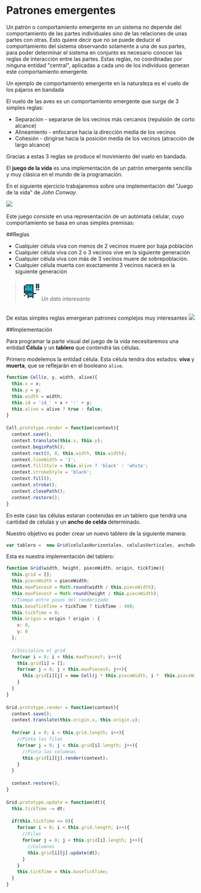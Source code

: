 # Patrones emergentes

Un patrón o comportamiento emergente en un sistema no depende del comportamiento de las partes individuales sino de las relaciones de unas partes con otras. Esto quiere decir que no se puede deducir el comportamiento del sistema observando solamente a una de sus partes, para poder determinar el sistema en conjunto es necesario conocer las reglas de interacción entre las partes.
Estas reglas, no coordinadas por ninguna entidad "central", aplicadas a cada uno de los individuos generan este comportamiento emergente.

Un ejemplo de comportamiento emergente en la naturaleza es el vuelo de los pájaros en bandada

El vuelo de las aves es un comportamiento emergente que surge de 3 simples reglas:

- Separación - separarse de los vecinos más cercanos (repulsión de corto alcance)
- Alineamiento - enfocarse hacia la dirección media de los vecinos
- Cohesión - dirigirse hacia la posición media de los vecinos (atracción de largo alcance)

Gracias a estas 3 reglas se produce el movimiento del vuelo en bandada.

El **juego de la vida** es una implementación de un patrón emergente sencilla y muy clásica en el mundo de la programación.

En el siguiente ejercicio trabajaremos sobre una implementación del "Juego de la vida" de _John Conway_. 

![](http://upload.wikimedia.org/wikipedia/commons/9/99/Game_of_life_glider_gun.png)

Este juego consiste en una representación de un autómata celular, cuyo comportamiento se basa en unas simples premisas:

##Reglas
- Cualquier célula viva con menos de 2 vecinos muere por baja población
- Cualquier célula viva con 2 o 3 vecinos vive en la siguiente generación
- Cualquier célula viva con más de 3 vecinos muere de sobrepoblación.
- Cualquier célula muerta con exactamente 3 vecinos nacerá en la siguiente generación

>###### ![](https://github.com/rafinskipg/introductioncanvas/raw/master/img/interesting_icon.png) Un dato interesante
De estas simples reglas emergeran patrones complejos muy interesantes
![](http://upload.wikimedia.org/wikipedia/commons/e/e5/Gospers_glider_gun.gif)

##Implementación

Para programar la parte visual del juego de la vida necesitaremos una entidad **Célula** y un **tablero** que contendrá las células.

Primero modelemos la entidad célula. Esta célula tendra dos estados: **viva** y **muerta**, que se reflejarán en el booleano `alive`.

```javascript
function Cell(x, y, width, alive){
  this.x = x;
  this.y = y;
  this.width = width;
  this.id = 'id_' + x + ':' + y;
  this.alive = alive ? true : false;
}

Cell.prototype.render = function(context){
  context.save();
  context.translate(this.x, this.y);
  context.beginPath();
  context.rect(0, 0, this.width, this.width);
  context.lineWidth = '1';
  context.fillStyle = this.alive ? 'black' : 'white';
  context.strokeStyle = 'black';
  context.fill();
  context.stroke();
  context.closePath();
  context.restore();
}
```


En este caso las células estaran contenidas en un tablero que tendrá una cantidad de células y un **ancho de celda** determinado.

Nuestro objetivo es poder crear un nuevo tablero de la siguiente manera:

```javascript
var tablero =  new Grid(celulasHorizontales, celulasVerticales, anchoDeCelda);

```

Esta es nuestra implementación del tablero:

```javascript
function Grid(width, height, pieceWidth, origin, tickTime){
  this.grid = [];
  this.pieceWidth = pieceWidth;
  this.maxPiecesX = Math.round(width / this.pieceWidth);
  this.maxPiecesY = Math.round(height / this.pieceWidth);
  //Tiempo entre pasos del renderizado
  this.baseTickTime = tickTime ? tickTime : 400;
  this.tickTime = 0;
  this.origin = origin ? origin : {
    x: 0,
    y: 0
  };

  //Inicializa el grid
  for(var i = 0; i < this.maxPiecesY; i++){
    this.grid[i] = [];
    for(var j = 0; j < this.maxPiecesX; j++){
      this.grid[i][j] = new Cell(j * this.pieceWidth, i *  this.pieceWidth);
    }
  }
}

Grid.prototype.render = function(context){
  context.save();
  context.translate(this.origin.x, this.origin.y);

  for(var i = 0; i < this.grid.length; i++){
    //Pinta las filas
    for(var j = 0; j < this.grid[i].length; j++){
      //Pinta las columnas
      this.grid[i][j].render(context);
    }
  }

  context.restore();
}

Grid.prototype.update = function(dt){
  this.tickTime -= dt;

  if(this.tickTime <= 0){
    for(var i = 0; i < this.grid.length; i++){
      //Filas
      for(var j = 0; j < this.grid[i].length; j++){
        //Columnas
        this.grid[i][j].update(dt);
      }
    }
    this.tickTime = this.baseTickTime;
  }
}
```